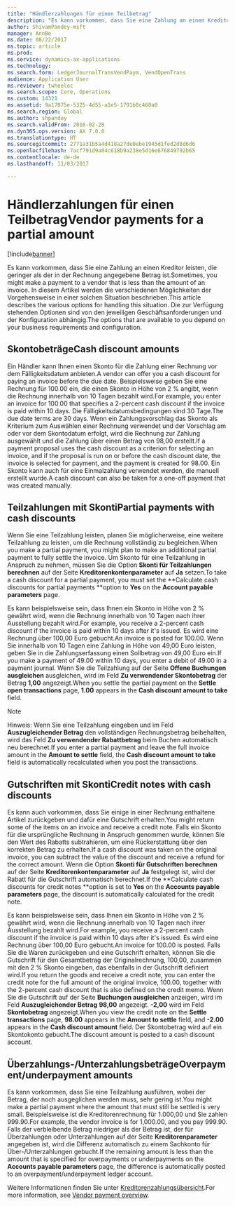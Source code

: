 ```yaml
---
title: "Händlerzahlungen für einen Teilbetrag"
description: "Es kann vorkommen, dass Sie eine Zahlung an einen Kreditor leisten, die geringer als der in der Rechnung angegebene Betrag ist. In diesem Artikel werden die verschiedenen Möglichkeiten der Vorgehensweise in einer solchen Situation beschrieben. Die zur Verfügung stehenden Optionen sind von den jeweiligen Geschäftsanforderungen und der Konfiguration abhängig."
author: ShivamPandey-msft
manager: AnnBe
ms.date: 08/22/2017
ms.topic: article
ms.prod: 
ms.service: dynamics-ax-applications
ms.technology: 
ms.search.form: LedgerJournalTransVendPaym, VendOpenTrans
audience: Application User
ms.reviewer: twheeloc
ms.search.scope: Core, Operations
ms.custom: 14321
ms.assetid: 9a17075e-5325-4d55-a1e5-1791b8c460a0
ms.search.region: Global
ms.author: shpandey
ms.search.validFrom: 2016-02-28
ms.dyn365.ops.version: AX 7.0.0
ms.translationtype: HT
ms.sourcegitcommit: 2771a31b5a4d418a27de0ebe1945d1fed2d8d6d6
ms.openlocfilehash: 7acf791d9a04c618b9a238e5d16e676849792b65
ms.contentlocale: de-de
ms.lasthandoff: 11/03/2017

---
```


# <a name="vendor-payments-for-a-partial-amount"></a><span data-ttu-id="0a7bf-105">Händlerzahlungen für einen Teilbetrag</span><span class="sxs-lookup"><span data-stu-id="0a7bf-105">Vendor payments for a partial amount</span></span>

[!include[banner](../includes/banner.md)]


<span data-ttu-id="0a7bf-106">Es kann vorkommen, dass Sie eine Zahlung an einen Kreditor leisten, die geringer als der in der Rechnung angegebene Betrag ist.</span><span class="sxs-lookup"><span data-stu-id="0a7bf-106">Sometimes, you might make a payment to a vendor that is less than the amount of an invoice.</span></span> <span data-ttu-id="0a7bf-107">In diesem Artikel werden die verschiedenen Möglichkeiten der Vorgehensweise in einer solchen Situation beschrieben.</span><span class="sxs-lookup"><span data-stu-id="0a7bf-107">This article describes the various options for handling this situation.</span></span> <span data-ttu-id="0a7bf-108">Die zur Verfügung stehenden Optionen sind von den jeweiligen Geschäftsanforderungen und der Konfiguration abhängig.</span><span class="sxs-lookup"><span data-stu-id="0a7bf-108">The options that are available to you depend on your business requirements and configuration.</span></span> 

<a name="cash-discount-amounts"></a><span data-ttu-id="0a7bf-109">Skontobeträge</span><span class="sxs-lookup"><span data-stu-id="0a7bf-109">Cash discount amounts</span></span>
---------------------

<span data-ttu-id="0a7bf-110">Ein Händler kann Ihnen einen Skonto für die Zahlung einer Rechnung vor dem Fälligkeitsdatum anbieten.</span><span class="sxs-lookup"><span data-stu-id="0a7bf-110">A vendor can offer you a cash discount for paying an invoice before the due date.</span></span> <span data-ttu-id="0a7bf-111">Beispielsweise geben Sie eine Rechnung für 100.00 ein, die einen Skonto in Höhe von 2 % angibt, wenn die Rechnung innerhalb von 10 Tagen bezahlt wird.</span><span class="sxs-lookup"><span data-stu-id="0a7bf-111">For example, you enter an invoice for 100.00 that specifies a 2-percent cash discount if the invoice is paid within 10 days.</span></span> <span data-ttu-id="0a7bf-112">Die Fälligkeitsdatumsbedingungen sind 30 Tage.</span><span class="sxs-lookup"><span data-stu-id="0a7bf-112">The due date terms are 30 days.</span></span> <span data-ttu-id="0a7bf-113">Wenn ein Zahlungsvorschlag das Skonto als Kriterium zum Auswählen einer Rechnung verwendet und der Vorschlag am oder vor dem Skontodatum erfolgt, wird die Rechnung zur Zahlung ausgewählt und die Zahlung über einen Betrag von 98,00 erstellt.</span><span class="sxs-lookup"><span data-stu-id="0a7bf-113">If a payment proposal uses the cash discount as a criterion for selecting an invoice, and if the proposal is run on or before the cash discount date, the invoice is selected for payment, and the payment is created for 98.00.</span></span> <span data-ttu-id="0a7bf-114">Ein Skonto kann auch für eine Einmalzahlung verwendet werden, die manuell erstellt wurde.</span><span class="sxs-lookup"><span data-stu-id="0a7bf-114">A cash discount can also be taken for a one-off payment that was created manually.</span></span>

## <a name="partial-payments-with-cash-discounts"></a><span data-ttu-id="0a7bf-115">Teilzahlungen mit Skonti</span><span class="sxs-lookup"><span data-stu-id="0a7bf-115">Partial payments with cash discounts</span></span>
<span data-ttu-id="0a7bf-116">Wenn Sie eine Teilzahlung leisten, planen Sie möglicherweise, eine weitere Teilzahlung zu leisten, um die Rechnung vollständig zu begleichen.</span><span class="sxs-lookup"><span data-stu-id="0a7bf-116">When you make a partial payment, you might plan to make an additional partial payment to fully settle the invoice.</span></span> <span data-ttu-id="0a7bf-117">Um Skonto für eine Teilzahlung in Anspruch zu nehmen, müssen Sie die Option **Skonti für Teilzahlungen berechnen** auf der Seite **Kreditorenkontenparameter** auf **Ja** setzen.</span><span class="sxs-lookup"><span data-stu-id="0a7bf-117">To take a cash discount for a partial payment, you must set the **Calculate cash discounts for partial payments **option to **Yes** on the **Account payable parameters** page.</span></span> 

<span data-ttu-id="0a7bf-118">Es kann beispielsweise sein, dass Ihnen ein Skonto in Höhe von 2 % gewährt wird, wenn die Rechnung innerhalb von 10 Tagen nach ihrer Ausstellung bezahlt wird.</span><span class="sxs-lookup"><span data-stu-id="0a7bf-118">For example, you receive a 2-percent cash discount if the invoice is paid within 10 days after it's issued.</span></span> <span data-ttu-id="0a7bf-119">Es wird eine Rechnung über 100,00 Euro gebucht.</span><span class="sxs-lookup"><span data-stu-id="0a7bf-119">An invoice is posted for 100.00.</span></span> <span data-ttu-id="0a7bf-120">Wenn Sie innerhalb von 10 Tagen eine Zahlung in Höhe von 49,00 Euro leisten, geben Sie in die Zahlungserfassung einen Sollbetrag von 49,00 Euro ein.</span><span class="sxs-lookup"><span data-stu-id="0a7bf-120">If you make a payment of 49.00 within 10 days, you enter a debit of 49.00 in a payment journal.</span></span> <span data-ttu-id="0a7bf-121">Wenn Sie die Teilzahlung auf der Seite **Offene Buchungen ausgleichen** ausgleichen, wird im Feld **Zu verwendender Skontobetrag** der Betrag **1,00** angezeigt.</span><span class="sxs-lookup"><span data-stu-id="0a7bf-121">When you settle the partial payment on the **Settle open transactions** page, **1.00** appears in the **Cash discount amount to take** field.</span></span> 

> [!NOTE] 
> <span data-ttu-id="0a7bf-122">Hinweis: Wenn Sie eine Teilzahlung eingeben und im Feld **Auszugleichender Betrag** den vollständigen Rechnungsbetrag beibehalten, wird das Feld **Zu verwendender Rabattbetrag** beim Buchen automatisch neu berechnet.</span><span class="sxs-lookup"><span data-stu-id="0a7bf-122">If you enter a partial payment and leave the full invoice amount in the **Amount to settle** field, the **Cash discount amount to take** field is automatically recalculated when you post the transactions.</span></span>

## <a name="credit-notes-with-cash-discounts"></a><span data-ttu-id="0a7bf-123">Gutschriften mit Skonti</span><span class="sxs-lookup"><span data-stu-id="0a7bf-123">Credit notes with cash discounts</span></span>
<span data-ttu-id="0a7bf-124">Es kann auch vorkommen, dass Sie einige in einer Rechnung enthaltene Artikel zurückgeben und dafür eine Gutschrift erhalten.</span><span class="sxs-lookup"><span data-stu-id="0a7bf-124">You might return some of the items on an invoice and receive a credit note.</span></span> <span data-ttu-id="0a7bf-125">Falls ein Skonto für die ursprüngliche Rechnung in Anspruch genommen wurde, können Sie den Wert des Rabatts subtrahieren, um eine Rückerstattung über den korrekten Betrag zu erhalten.</span><span class="sxs-lookup"><span data-stu-id="0a7bf-125">If a cash discount was taken on the original invoice, you can subtract the value of the discount and receive a refund for the correct amount.</span></span> <span data-ttu-id="0a7bf-126">Wenn die Option **Skonti für Gutschriften berechnen** auf der Seite **Kreditorenkontenparameter** auf **Ja** festgelegt ist, wird der Rabatt für die Gutschrift automatisch berechnet.</span><span class="sxs-lookup"><span data-stu-id="0a7bf-126">If the **Calculate cash discounts for credit notes **option is set to **Yes** on the **Accounts payable parameters** page, the discount is automatically calculated for the credit note.</span></span> 

<span data-ttu-id="0a7bf-127">Es kann beispielsweise sein, dass Ihnen ein Skonto in Höhe von 2 % gewährt wird, wenn die Rechnung innerhalb von 10 Tagen nach ihrer Ausstellung bezahlt wird.</span><span class="sxs-lookup"><span data-stu-id="0a7bf-127">For example, you receive a 2-percent cash discount if the invoice is paid within 10 days after it's issued.</span></span> <span data-ttu-id="0a7bf-128">Es wird eine Rechnung über 100,00 Euro gebucht.</span><span class="sxs-lookup"><span data-stu-id="0a7bf-128">An invoice for 100.00 is posted.</span></span> <span data-ttu-id="0a7bf-129">Falls Sie die Waren zurückgeben und eine Gutschrift erhalten, können Sie die Gutschrift für den Gesamtbetrag der Originalrechnung, 100,00, zusammen mit den 2 % Skonto eingeben, das ebenfalls in der Gutschrift definiert wird.</span><span class="sxs-lookup"><span data-stu-id="0a7bf-129">If you return the goods and receive a credit note, you can enter the credit note for the full amount of the original invoice, 100.00, together with the 2-percent cash discount that is also defined on the credit memo.</span></span>  <span data-ttu-id="0a7bf-130">Wenn Sie die Gutschrift auf der Seite **Buchungen ausgleichen** anzeigen, wird im Feld **Auszugleichender Betrag** **98,00** angezeigt. **-2,00** wird im Feld **Skontobetrag** angezeigt.</span><span class="sxs-lookup"><span data-stu-id="0a7bf-130">When you view the credit note on the **Settle transactions** page, **98.00** appears in the **Amount to settle** field, and **-2.00** appears in the **Cash discount amount** field.</span></span> <span data-ttu-id="0a7bf-131">Der Skontobetrag wird auf ein Skontokonto gebucht.</span><span class="sxs-lookup"><span data-stu-id="0a7bf-131">The discount amount is posted to a cash discount account.</span></span>

## <a name="overpaymentunderpayment-amounts"></a><span data-ttu-id="0a7bf-132">Überzahlungs-/Unterzahlungsbeträge</span><span class="sxs-lookup"><span data-stu-id="0a7bf-132">Overpayment/underpayment amounts</span></span>
<span data-ttu-id="0a7bf-133">Es kann vorkommen, dass Sie eine Teilzahlung ausführen, wobei der Betrag, der noch ausgeglichen werden muss, sehr gering ist.</span><span class="sxs-lookup"><span data-stu-id="0a7bf-133">You might make a partial payment where the amount that must still be settled is very small.</span></span> <span data-ttu-id="0a7bf-134">Beispielsweise ist die Kreditorenrechnung für 1.000,00 und Sie zahlen 999.90.</span><span class="sxs-lookup"><span data-stu-id="0a7bf-134">For example, the vendor invoice is for 1,000.00, and you pay 999.90.</span></span> <span data-ttu-id="0a7bf-135">Falls der verbleibende Betrag niedriger als der Betrag ist, der für Überzahlungen oder Unterzahlungen auf der Seite **Kreditorenparameter** angegeben ist, wird die Differenz automatisch zu einem Sachkonto für Über-/Unterzahlungen gebucht.</span><span class="sxs-lookup"><span data-stu-id="0a7bf-135">If the remaining amount is less than the amount that is specified for overpayments or underpayments on the **Accounts payable parameters** page, the difference is automatically posted to an overpayment/underpayment ledger account.</span></span>


<span data-ttu-id="0a7bf-136">Weitere Informationen finden Sie unter [Kreditorenzahlungsübersicht](../cash-bank-management/tasks/vendor-payment-overview.md).</span><span class="sxs-lookup"><span data-stu-id="0a7bf-136">For more information, see [Vendor payment overview](../cash-bank-management/tasks/vendor-payment-overview.md).</span></span>


